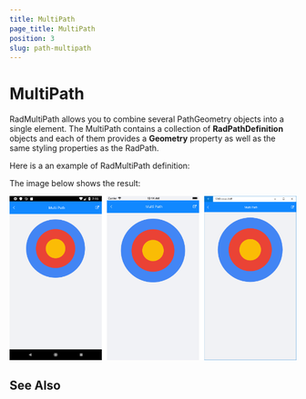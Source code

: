```yaml
---
title: MultiPath
page_title: MultiPath
position: 3
slug: path-multipath
---
```


# MultiPath

RadMultiPath allows you to combine several PathGeometry objects into a single element. The MultiPath contains a collection of **RadPathDefinition** objects and each of them provides a **Geometry** property as well as the same styling properties as the RadPath.

Here is a an example of RadMultiPath definition:

<snippet id='path-multipath-xaml' />

The image below shows the result:

![RadMultiPath](images/path_multipath.png)

## See Also






